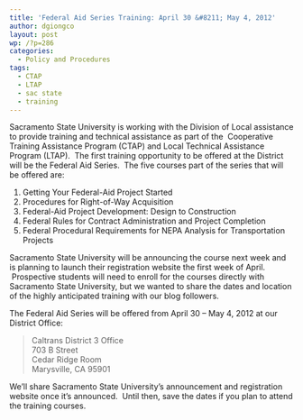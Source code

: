 ```yaml
---
title: 'Federal Aid Series Training: April 30 &#8211; May 4, 2012'
author: dgiongco
layout: post
wp: /?p=286
categories:
  - Policy and Procedures
tags:
  - CTAP
  - LTAP
  - sac state
  - training
---
```

Sacramento State University is working with the Division of Local assistance to provide training and technical assistance as part of the  Cooperative Training Assistance Program (CTAP) and Local Technical Assistance Program (LTAP).  The first training opportunity to be offered at the District will be the Federal Aid Series.  The five courses part of the series that will be offered are:

1.  Getting Your Federal-Aid Project Started
2.  Procedures for Right-of-Way Acquisition
3.  Federal-Aid Project Development: Design to Construction
4.  Federal Rules for Contract Administration and Project Completion
5.  Federal Procedural Requirements for NEPA Analysis for Transportation Projects

Sacramento State University will be announcing the course next week and is planning to launch their registration website the first week of April.  Prospective students will need to enroll for the courses directly with Sacramento State University, but we wanted to share the dates and location of the highly anticipated training with our blog followers.

The Federal Aid Series will be offered from April 30 &#8211; May 4, 2012 at our District Office:

> Caltrans District 3 Office  
> 703 B Street  
> Cedar Ridge Room  
> Marysville, CA 95901

We&#8217;ll share Sacramento State University&#8217;s announcement and registration website once it&#8217;s announced.  Until then, save the dates if you plan to attend the training courses.

&nbsp;